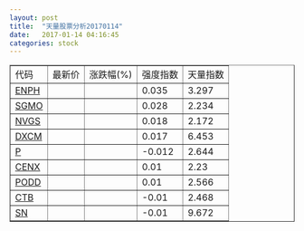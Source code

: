 ```yaml
---
layout: post
title:  "天量股票分析20170114"
date:   2017-01-14 04:16:45
categories: stock
---
```

<script type="text/javascript">
var stockList = []
stockList.push('gb_enph');
stockList.push('gb_sgmo');
stockList.push('gb_nvgs');
stockList.push('gb_dxcm');
stockList.push('gb_p');
stockList.push('gb_cenx');
stockList.push('gb_podd');
stockList.push('gb_ctb');
stockList.push('gb_sn');
</script>

<table border="1">
 <tr>
  <td>代码</td>
  <td>最新价</td>
  <td>涨跌幅(%)</td>
 <td>强度指数</td>
 <td>天量指数</td>
</tr>
  <tr id="enph"><td><a href="http://stock.finance.sina.com.cn/usstock/quotes/ENPH.html" target="_blank">ENPH</a></td><td></td><td></td><td>0.035</td><td>3.297</td></tr>
  <tr id="sgmo"><td><a href="http://stock.finance.sina.com.cn/usstock/quotes/SGMO.html" target="_blank">SGMO</a></td><td></td><td></td><td>0.028</td><td>2.234</td></tr>
  <tr id="nvgs"><td><a href="http://stock.finance.sina.com.cn/usstock/quotes/NVGS.html" target="_blank">NVGS</a></td><td></td><td></td><td>0.018</td><td>2.172</td></tr>
  <tr id="dxcm"><td><a href="http://stock.finance.sina.com.cn/usstock/quotes/DXCM.html" target="_blank">DXCM</a></td><td></td><td></td><td>0.017</td><td>6.453</td></tr>
  <tr id="p"><td><a href="http://stock.finance.sina.com.cn/usstock/quotes/P.html" target="_blank">P</a></td><td></td><td></td><td>-0.012</td><td>2.644</td></tr>
  <tr id="cenx"><td><a href="http://stock.finance.sina.com.cn/usstock/quotes/CENX.html" target="_blank">CENX</a></td><td></td><td></td><td>0.01</td><td>2.23</td></tr>
  <tr id="podd"><td><a href="http://stock.finance.sina.com.cn/usstock/quotes/PODD.html" target="_blank">PODD</a></td><td></td><td></td><td>0.01</td><td>2.566</td></tr>
  <tr id="ctb"><td><a href="http://stock.finance.sina.com.cn/usstock/quotes/CTB.html" target="_blank">CTB</a></td><td></td><td></td><td>-0.01</td><td>2.468</td></tr>
  <tr id="sn"><td><a href="http://stock.finance.sina.com.cn/usstock/quotes/SN.html" target="_blank">SN</a></td><td></td><td></td><td>-0.01</td><td>9.672</td></tr>
</table>
